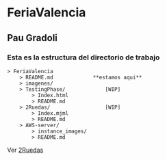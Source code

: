 # FeriaValencia
## Pau Gradoli

 ### Esta es la estructura del directorio de trabajo
```
> FeriaValencia
    > README.md             **estamos aqui**
    > imagenes/
    > TestingPhase/             [WIP]
        > Index.html
        > README.md
    > 2Ruedas/                  [WIP]
        > Index.mjml
        > README.md
    > AWS-server/
        > instance_images/
        > README.md
```

Ver [2Ruedas](https://github.com/Akirachii/FeriaValencia/tree/main/2Ruedas)

